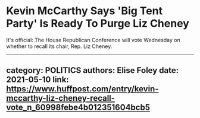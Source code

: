 # Kevin McCarthy Says 'Big Tent Party' Is Ready To Purge Liz Cheney

It's official: The House Republican Conference will vote Wednesday on whether to recall its chair, Rep. Liz Cheney.

---
category: POLITICS
authors: Elise Foley
date: 2021-05-10
link: https://www.huffpost.com/entry/kevin-mccarthy-liz-cheney-recall-vote_n_60998febe4b012351604bcb5
---
